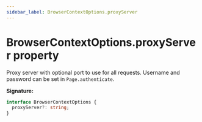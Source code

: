 ```yaml
---
sidebar_label: BrowserContextOptions.proxyServer
---
```


# BrowserContextOptions.proxyServer property

Proxy server with optional port to use for all requests. Username and password
can be set in `Page.authenticate`.

**Signature:**

```typescript
interface BrowserContextOptions {
  proxyServer?: string;
}
```

